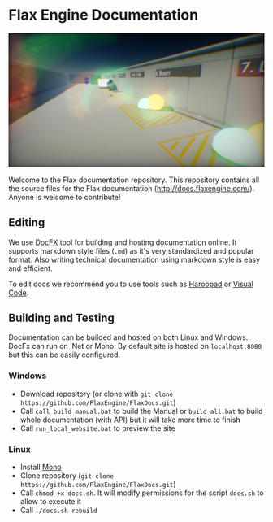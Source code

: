 # Flax Engine Documentation

![Flax Engine Docs](manual/graphics/post-effects/media/postFx.png)

Welcome to the Flax documentation repository. This repository contains all the source files for the Flax documentation (http://docs.flaxengine.com/). Anyone is welcome to contribute!

## Editing

We use [DocFX](https://github.com/dotnet/docfx) tool for building and hosting documentation online. It supports markdown style files (`.md`) as it's very standardized and popular format. Also writing technical documentation using markdown style is easy and efficient.

To edit docs we recommend you to use tools such as [Haroopad](http://pad.haroopress.com/) or [Visual Code](https://code.visualstudio.com/).

## Building and Testing

Documentation can be builded and hosted on both Linux and Windows. DocFx can run on .Net or Mono. By default site is hosted on `localhost:8080` but this can be easily configured.

### Windows

* Download repository (or clone with `git clone https://github.com/FlaxEngine/FlaxDocs.git`)
* Call `call build_manual.bat` to build the Manual or `build_all.bat` to build whole documentation (with API) but it will take more time to finish
* Call `run_local_website.bat` to preview the site

### Linux

* Install [Mono](http://www.mono-project.com/docs/getting-started/install/linux/)
* Clone repository (`git clone https://github.com/FlaxEngine/FlaxDocs.git`)
* Call `chmod +x docs.sh`. It will modify permissions for the script `docs.sh` to allow to execute it
* Call `./docs.sh rebuild`

<!--stackedit_data:
eyJoaXN0b3J5IjpbMTc4MzE1NDk3N119
-->